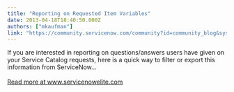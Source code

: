 ```yaml
---
title: "Reporting on Requested Item Variables"
date: 2013-04-18T18:40:50.000Z
authors: ["mkaufman"]
link: "https://community.servicenow.com/community?id=community_blog&sys_id=adfce2a5dbd0dbc01dcaf3231f961936"
---
```

<p>If you are interested in reporting on questions/answers users have given on your Service Catalog requests, here is a quick way to filter or export this information from ServiceNow...<br /><br /><a title="w.servicenowelite.com/blog/2013/11/24/reporting-on-requested-item-variables" href="http://www.servicenowelite.com/blog/2013/11/24/reporting-on-requested-item-variables" target="_blank">Read more at www.servicenowelite.com</a><br /><!--break--></p>